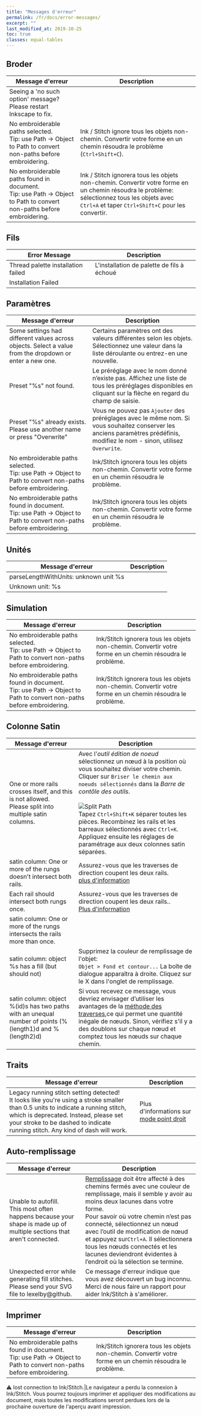 ```yaml
---
title: "Messages d'erreur"
permalink: /fr/docs/error-messages/
excerpt: ""
last_modified_at: 2019-10-25
toc: true
classes: equal-tables
---
```


## Broder

Message d'erreur|Description
---|---
Seeing a 'no such option' message?<br />Please restart Inkscape to fix.|
No embroiderable paths selected.<br />Tip: use Path -> Object to Path to convert non-paths before embroidering.|Ink / Stitch ignore tous les objets non-chemin. Convertir votre forme en un chemin résoudra le problème (`Ctrl+Shift+C`).
No embroiderable paths found in document.<br />Tip: use Path -> Object to Path to convert non-paths before embroidering.|Ink / Stitch ignorera tous les objets non-chemin. Convertir votre forme en un chemin résoudra le problème: sélectionnez tous les objets avec `Ctrl+A` et taper `Ctrl+Shift+C` pour les convertir.
## Fils

Error Message|Description
---|---
Thread palette installation failed|L'installation de palette de fils à échoué
Installation Failed|

## Paramètres

Message d'erreur|Description
---|---
Some settings had different values across objects.  Select a value from the dropdown or enter a new one.|Certains paramètres ont des valeurs différentes selon les objets. Sélectionnez une valeur dans la liste déroulante ou entrez-en une nouvelle.
Preset "%s" not found.|Le préréglage avec le nom donné n’existe pas. Affichez une liste de tous les préréglages disponibles en cliquant sur la flèche en regard du champ de saisie.
Preset "%s" already exists.<br />Please use another name or press "Overwrite"|Vous ne pouvez pas `Ajouter` des préréglages avec le même nom. Si vous souhaitez conserver les anciens paramètres prédéfinis, modifiez le nom - sinon, utilisez `Overwrite`.
No embroiderable paths selected.<br />Tip: use Path -> Object to Path to convert non-paths before embroidering.|Ink/Stitch ignorera tous les objets non-chemin. Convertir votre forme en un chemin résoudra le problème.
No embroiderable paths found in document.<br />Tip: use Path -> Object to Path to convert non-paths before embroidering.|Ink/Stitch ignorera tous les objets non-chemin. Convertir votre forme en un chemin résoudra le problème.

## Unités

Message d'erreur|Description
---|---
parseLengthWithUnits: unknown unit %s|
Unknown unit: %s|

## Simulation

Message d'erreur|Description
---|---
No embroiderable paths selected.<br />Tip: use Path -> Object to Path to convert non-paths before embroidering.|Ink/Stitch ignorera tous les objets non-chemin. Convertir votre forme en un chemin résoudra le problème.
No embroiderable paths found in document.<br />Tip: use Path -> Object to Path to convert non-paths before embroidering.|Ink/Stitch ignorera tous les objets non-chemin. Convertir votre forme en un chemin résoudra le problème.
## Colonne Satin

Message d'erreur|Description
---|---
One or more rails crosses itself, and this is not allowed.<br />Please split into multiple satin columns.|Avec l'*outil édition de noeud* sélectionnez un nœud à la position où vous souhaitez diviser votre chemin. Cliquer sur `Briser le chemin aux noeuds sélectionnés` dans la *Barre de contôle des outils*.<br /><br />![Split Path](/assets/images/docs/en/split-path.jpg)<br />Tapez `Ctrl+Shift+K` séparer toutes les pièces. Recombinez les rails et les barreaux sélectionnés avec `Ctrl+K`. Appliquez ensuite les réglages de paramétrage aux deux colonnes satin séparées. 
satin column: One or more of the rungs doesn't intersect both rails.|Assurez-vous que les traverses de direction coupent les deux rails.<br />[plus d'information](/docs/stitches/satin-column/#rung-method)
Each rail should intersect both rungs once.|Assurez-vous que les traverses de direction coupent les deux rails..<br />[Plus d'information](/docs/stitches/satin-column/#rung-method)
satin column: One or more of the rungs intersects the rails more than once.||Assurez-vous que les traverses de direction coupent les deux rails. Si c'est déjà le cas et que vous recevez toujours ce message, une ou plusieurs traverses peuvent être plus longues que les rails. Dans ce cas, vous devriez envisager d'utiliser la [méthode des noeuds](/docs/stitches/satin-column/#node-method) ou de prolonger les rails.
satin column: object %s has a fill (but should not)|Supprimez la couleur de remplissage de l'objet:<br />`Objet > Fond et contour...` La boîte de dialogue apparaîtra à droite. Cliquez sur le X dans l'onglet de remplissage.
satin column: object %(id)s has two paths with an unequal number of points (%(length1)d and %(length2)d)|Si vous recevez ce message, vous devriez envisager d’utiliser les avantages de la [méthode des traverses](/docs/stitches/satin-column/#rung-method),ce qui permet une quantité inégale de nœuds. Sinon, vérifiez s'il y a des doublons sur chaque nœud et comptez tous les nœuds sur chaque chemin.
## Traits

Message d'erreur|Description
---|---
Legacy running stitch setting detected!<br />It looks like you're using a stroke smaller than 0.5 units to indicate a running stitch, which is deprecated.  Instead, please set your stroke to be dashed to indicate running stitch.  Any kind of dash will work.|Plus d'informations sur [mode point droit](/docs/stitches/running-stitch/)

## Auto-remplissage

Message d'erreur|Description
---|---
Unable to autofill.<br />This most often happens because your shape is made up of multiple sections that aren't connected.|[Remplissage](/docs/stitches/fill-stitch/) doit être affecté à des chemins fermés avec une couleur de remplissage, mais il semble y avoir au moins deux lacunes dans votre forme.<br />Pour savoir où votre chemin n’est pas connecté, sélectionnez un nœud avec l’outil de modification de nœud et appuyez sur`Ctrl+A`. Il sélectionnera tous les nœuds connectés et les lacunes deviendront évidentes à l’endroit où la sélection se termine.
Unexpected error while generating fill stitches. Please send your SVG file to lexelby@github.|Ce message d'erreur indique que vous avez découvert un bug inconnu. Merci de nous faire un rapport pour aider Ink/Stitch à s'améliorer.
## Imprimer

Message d'erreur|Description
---|---
No embroiderable paths found in document.<br />Tip: use Path -> Object to Path to convert non-paths before embroidering.|Ink/Stitch ignorera tous les objets non-chemin. Convertir votre forme en un chemin résoudra le problème.

⚠ lost connection to Ink/Stitch.|Le navigateur a perdu la connexion à Ink/Stitch. Vous pourrez toujours imprimer et appliquer des modifications au document, mais toutes les modifications seront perdues lors de la prochaine ouverture de l'aperçu avant impression.
